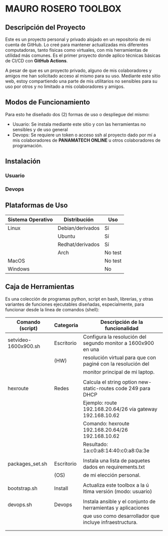 # MAURO ROSERO TOOLBOX

## Descripción del Proyecto

Este es un proyecto personal y privado alojado en un repositorio de mi cuenta de GitHub. Lo creé para mantener actualizadas mis diferentes computadoras, tanto físicas como virtuales, con mis herramientas de utilidad más comunes. Es el primer proyecto donde aplico técnicas básicas de CI/CD con **GitHub Actions**.

A pesar de que es un proyecto privado, alguno de mis colaboradores y amigos me han solicitado acceso al mismo para su uso. Mediante este sitio web, estoy compartiendo una parte de mis utilitarios no sensibles para su uso por otros y no limitado a mis colaboradores y amigos.

## Modos de Funcionamiento

Para esto he diseñado dos (2) formas de uso o despliegue del mismo:
  * Usuario: Se instala mediante este sitio y con las herramientas no sensibles y de uso general
  * Devops: Se requiere un token o acceso ssh al proyecto dado por mí a mis colaboradores de **PANAMATECH ONLINE** u otros colaboradores de programación.

## Instalación

### Usuario

### Devops

## Plataformas de Uso

| Sistema Operativo | Distribución      | Uso     |
|-------------------|-------------------|---------|
| Linux             | Debian/derivados  | Sí      |
|                   | Ubuntu            | Sí      |
|                   | Redhat/derivados  | Sí      |
|                   | Arch              | No test |
| MacOS             |                   | No test |
| Windows           |                   | No      |


## Caja de Herramientas

Es una colección de programas python, script en bash, librerías, y otras variantes de funciones ejecutables diseñadas, especialmente, para funcionar desde la línea de comandos (shell):

| Comando (script)     | Categoria  | Descripción de la funcionalidad                               |
|----------------------|------------|---------------------------------------------------------------|
| setvideo-1600x900.sh | Escritorio | Configura la resolución del segundo monitor a 1600x900 en una |
|                      | (HW)       | resolución virtual para que con paginé con la resolución del  |
|                      |            | monitor principal de mi laptop.                               |
|                      |            |                                                               |
| hexroute             | Redes      | Calcula el string option new-static-routes code 249 para DHCP |
|                      |            | Ejemplo:   route 192.168.20.64/26 vía gateway 192.168.10.62   |
|                      |            | Comando:   hexroute 192.168.20.64/26 192.168.10.62            |
|                      |            | Resultado: 1a:c0:a8:14:40:c0:a8:0a:3e                         |
|                      |            |                                                               |
| packages_set.sh      | Escritorio | Instala una lista de paquetes dados en requirements.txt       |
|                      | (OS)       | de mi elección personal.                                      |
|                      |            |                                                               |
| bootstrap.sh         | Install    | Actualiza este toolbox a la ú ltima versión (modo: usuario)   |
|                      |            |                                                               |
| devops.sh            | Devops     | Instala ansible y el conjunto de herramientas y aplicaciones  |
|                      |            | que uso como desarrollador que incluye infraestructura.       |
|                      |            |                                                               |
|                      |            |                                                               |



